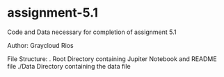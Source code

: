 # assignment-5.1
Code and Data necessary for completion of assignment 5.1

Author: Graycloud Rios

File Structure:
  . Root Directory containing Jupiter Notebook and README file
  ./Data Directory containing the data file
